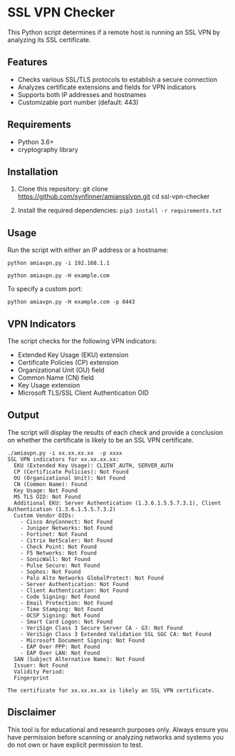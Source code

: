 # SSL VPN Checker

This Python script determines if a remote host is running an SSL VPN by analyzing its SSL certificate.

## Features

- Checks various SSL/TLS protocols to establish a secure connection
- Analyzes certificate extensions and fields for VPN indicators
- Supports both IP addresses and hostnames
- Customizable port number (default: 443)

## Requirements

- Python 3.6+
- cryptography library

## Installation

1. Clone this repository:
   git clone https://github.com/synfinner/amiansslvpn.git
   cd ssl-vpn-checker

2. Install the required dependencies:
   `pip3 install -r requirements.txt`

## Usage

Run the script with either an IP address or a hostname:

`python amiavpn.py -i 192.168.1.1`

`python amiavpn.py -H example.com`

To specify a custom port:

`python amiavpn.py -H example.com -p 8443`

## VPN Indicators

The script checks for the following VPN indicators:

- Extended Key Usage (EKU) extension
- Certificate Policies (CP) extension
- Organizational Unit (OU) field
- Common Name (CN) field
- Key Usage extension
- Microsoft TLS/SSL Client Authentication OID

## Output

The script will display the results of each check and provide a conclusion on whether the certificate is likely to be an SSL VPN certificate.

```
./amiavpn.py -i xx.xx.xx.xx  -p xxxx
SSL VPN indicators for xx.xx.xx.xx:
  EKU (Extended Key Usage): CLIENT_AUTH, SERVER_AUTH
  CP (Certificate Policies): Not Found
  OU (Organizational Unit): Not Found
  CN (Common Name): Found
  Key Usage: Not Found
  MS TLS OID: Not Found
  Additional EKU: Server Authentication (1.3.6.1.5.5.7.3.1), Client Authentication (1.3.6.1.5.5.7.3.2)
  Custom Vendor OIDs:
    - Cisco AnyConnect: Not Found
    - Juniper Networks: Not Found
    - Fortinet: Not Found
    - Citrix NetScaler: Not Found
    - Check Point: Not Found
    - F5 Networks: Not Found
    - SonicWall: Not Found
    - Pulse Secure: Not Found
    - Sophos: Not Found
    - Palo Alto Networks GlobalProtect: Not Found
    - Server Authentication: Not Found
    - Client Authentication: Not Found
    - Code Signing: Not Found
    - Email Protection: Not Found
    - Time Stamping: Not Found
    - OCSP Signing: Not Found
    - Smart Card Logon: Not Found
    - VeriSign Class 3 Secure Server CA - G3: Not Found
    - VeriSign Class 3 Extended Validation SSL SGC CA: Not Found
    - Microsoft Document Signing: Not Found
    - EAP Over PPP: Not Found
    - EAP Over LAN: Not Found
  SAN (Subject Alternative Name): Not Found
  Issuer: Not Found
  Validity Period: 
  Fingerprint

The certificate for xx.xx.xx.xx is likely an SSL VPN certificate.
```

## Disclaimer

This tool is for educational and research purposes only. Always ensure you have permission before scanning or analyzing networks and systems you do not own or have explicit permission to test.